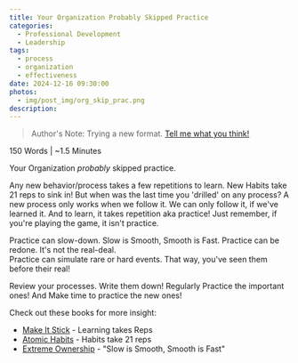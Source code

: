 ```yaml
---
title: Your Organization Probably Skipped Practice
categories:
  - Professional Development
  - Leadership
tags:
  - process
  - organization
  - effectiveness
date: 2024-12-16 09:30:00
photos: 
  - img/post_img/org_skip_prac.png
description: 
---
```

> Author's Note: Trying a new format. [Tell me what you think!](mailto:daniel@scheufler.io)

150 Words | ~1.5 Minutes

Your Organization *probably* skipped practice. 

Any new behavior/process takes a few repetitions to learn. New Habits take 21 reps to sink in! But when was the last time you 'drilled' on any process? A new process only works when we follow it. We can only follow it, if we've learned it. And to learn, it takes repetition aka practice! Just remember, if you're playing the game, it isn't practice. 

Practice can slow-down. Slow is Smooth, Smooth is Fast. 
Practice can be redone. It's not the real-deal.  
Practice can simulate rare or hard events. That way, you've seen them before their real!

Review your processes. Write them down! Regularly Practice the important ones! And Make time to practice the new ones!

Check out these books for more insight:
- [Make It Stick](https://www.amazon.com/Make-Stick-Science-Successful-Learning/dp/0674729013) - Learning takes Reps
- [Atomic Habits](https://jamesclear.com/atomic-habits) - Habits take 21 reps
- [Extreme Ownership](https://www.amazon.com/Extreme-Ownership-U-S-Navy-SEALs/dp/1250067057) - "Slow is Smooth, Smooth is Fast"
